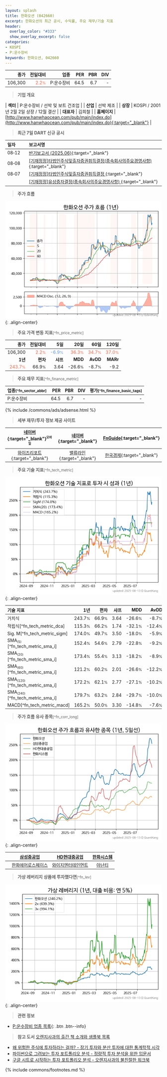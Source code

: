 ```yaml
---
layout: splash
title: 한화오션 (042660)
excerpt: 한화오션의 최근 공시, 수익률, 주요 재무/기술 지표
header:
  overlay_color: "#333"
  show_overlay_excerpt: false
categories:
- KOSPI
- P:운수장비
keywords: 한화오션, 042660
---
```


| **종가** | **전일대비** | **업종** | **PER** | **PBR** | **DIV** |
| -------: | -----------: | -------: | ------: | ------: | ------: |
| 106,300 | <span style="color: tomato">2.2<small>%</small></span> | P:운수장비 | 64.5 | 6.7 | - |

<!-- more -->


> **기업 개요**<a id="company"></a>

| <span style="white-space:nowrap;">**섹터**</span> | P:운수장비 / 선박 및 보트 건조업 |
| <span style="white-space:nowrap;">**산업**</span> | 선박 제조 |
| <span style="white-space:nowrap;">**상장**</span> | KOSPI / 2001년 2월 2일 상장 / 12월 결산 |
| <span style="white-space:nowrap;">**대표자**</span> | 김희철 |
| <span style="white-space:nowrap;">**홈페이지**</span> | [http://www.hanwhaocean.com/pub/main/index.do](http://www.hanwhaocean.com/pub/main/index.do){:target="_blank"} |


> **최근 7일 DART 신규 공시**<a id="dart"></a>

| **일자** |      | **보고서명** |
| :------- | :--- | :----------- |
| 08&#x2011;12 | | [반기보고서 (2025.06)](https://dart.fss.or.kr/dsaf001/main.do?rcpNo=20250812000676){:target="_blank"} |
| 08&#x2011;08 | | [[기재정정]타법인주식및출자증권취득결정(종속회사의주요경영사항)              ](https://dart.fss.or.kr/dsaf001/main.do?rcpNo=20250808800307){:target="_blank"} |
| 08&#x2011;07 | | [[기재정정]타법인주식및출자증권취득결정              ](https://dart.fss.or.kr/dsaf001/main.do?rcpNo=20250807800306){:target="_blank"} |
|  | | [[기재정정]유상증자결정(종속회사의주요경영사항)              ](https://dart.fss.or.kr/dsaf001/main.do?rcpNo=20250807800298){:target="_blank"} |


> **주가 흐름**<a id="price"></a>

![042660](/stock/images/042660.png){: .align-center}


> **주요 가격 변동 지표**<small>[^fn_price_metric]</small>

| **종가** | **전일대비** | **5일** | **20일** | **60일** | **120일** |
| -------: | -----------: | ------: | -------: | -------: | --------: |
| 106,300 | <span style="color: tomato">2.2<small>%</small></span> | <span style="color: cornflowerblue">-6.9<small>%</small></span> | <span style="color: tomato">36.3<small>%</small></span> | <span style="color: tomato">34.7<small>%</small></span> | <span style="color: tomato">37.0<small>%</small></span> |
| **1년** | **편차** | **샤프** | **MDD** | **AvDD** | **MARr** |
| <span style="color: tomato">243.7<small>%</small></span> | 66.9<small>%</small> | 3.64 | -26.6<small>%</small> | -8.7<small>%</small> | -9.2 |


> **주요 재무 지표**<small>[^fn_finance_metric]</small>

| **업종**<small>[^fn_sector_abbr]</small> | **PER** | **PBR** | **DIV** | **평가**<small>[^fn_finance_basic_tags]</small> |
| :--------------------------------------- | ------: | ------: | ------: | ----------------------------------------------: |
| P:운수장비 | 64.5 | 6.7 | - | - |



{% include /commons/ads/adsense.html %}

> **세부 재무/투자 정보 제공 사이트**

| [네이버](https://m.stock.naver.com/domestic/stock/042660/finance/summary){:target="_blank"}<sup><small>모바일</small></sup> | [네이버](https://finance.naver.com/item/coinfo.naver?code=042660){:target="_blank"} | [FnGuide](https://comp.fnguide.com/SVO2/ASP/SVD_Invest.asp?gicode=A042660&MenuYn=Y){:target="_blank"} |
| :---: | :---: | :---: |
| [와이즈리포트](https://comp.wisereport.co.kr/company/c1040001.aspx?cmp_cd=042660){:target="_blank"} | [밸류라인](https://www.valueline.co.kr/finance/summary/042660){:target="_blank"} | [한국경제](https://markets.hankyung.com/stock/042660/financial-summary){:target="_blank"} |


> **주요 기술 지표**<small>[^fn_tech_metric]</small>


![042660](/stock/images/042660_tech.png){: .align-center}

| **기술 지표** | **1년** | **편차** | **샤프** | **MDD** | **AvDD** |
| :------------ | ------: | -----------: | -------: | ------: | -------: |
| 거치식 | 243.7<small>%</small> | 66.9<small>%</small> | 3.64 | -26.6<small>%</small> | -8.7<small>%</small> |
| 적립식[^fn_tech_metric_dca] | 115.3<small>%</small> | 66.2<small>%</small> | 1.74 | -32.1<small>%</small> | -12.4<small>%</small> |
| Sig. M[^fn_tech_metric_sigm] | 174.0<small>%</small> | 49.7<small>%</small> | 3.50 | -18.0<small>%</small> | -5.9<small>%</small> |
| SMA<small><sub>(5)</sub></small>[^fn_tech_metric_sma_i] | 152.4<small>%</small> | 54.6<small>%</small> | 2.79 | -22.8<small>%</small> | -9.2<small>%</small> |
| SMA<small><sub>(20)</sub></small>[^fn_tech_metric_sma_i] | 173.4<small>%</small> | 55.4<small>%</small> | 3.13 | -18.2<small>%</small> | -8.9<small>%</small> |
| SMA<small><sub>(60)</sub></small>[^fn_tech_metric_sma_i] | 121.2<small>%</small> | 60.2<small>%</small> | 2.01 | -26.6<small>%</small> | -12.2<small>%</small> |
| SMA<small><sub>(120)</sub></small>[^fn_tech_metric_sma_i] | 172.2<small>%</small> | 62.1<small>%</small> | 2.77 | -27.1<small>%</small> | -10.2<small>%</small> |
| SMA<small><sub>(240)</sub></small>[^fn_tech_metric_sma_i] | 179.7<small>%</small> | 63.2<small>%</small> | 2.84 | -29.7<small>%</small> | -10.0<small>%</small> |
| MACD[^fn_tech_metric_macd] | 165.2<small>%</small> | 50.0<small>%</small> | 3.30 | -14.8<small>%</small> | -7.6<small>%</small> |


> **주가 흐름 유사 종목**<a id="corr"></a><small>[^fn_corr_long]</small>

![042660](/stock/images/042660_corr.png){: .align-center}

|       | [삼성중공업](/010140/) | [HD현대중공업](/329180/) | [한화시스템](/272210/) |
| :---: | :------------------------------------: | :------------------------------------: | :------------------------------------: |
|       | [한화에어로스페이스](/012450/) | [와이지엔터테인먼트](/122870/) | [아난티](/025980/) |


> **가상 레버리지 상품에 투자했다면**<a id="2x"></a><small>[^fn_lev]</small>

![042660](/stock/images/042660_2x.png){: .align-center}


> **관련 정보**

- [P:운수장비 업종 목록](/stats/sector/kospi_업종_운수장비_종목/){: .btn .btn--info}

> **참고 도서** [오렌지사과의 출간 책 소개와 샘플북 목록](https://kongdori.tistory.com/691)

- [왜 위험한 주식에 투자하라는 걸까? - 장기 투자와 분산 투자에 대한 통계학적 시각](https://kongdori.tistory.com/421)
- [파이썬으로 그려보는 투자 포트폴리오 분석  - 정량적 투자 분석을 위한 입문서](https://kongdori.tistory.com/643)
- [구글 시트로 시작하는 투자 포트폴리오 분석 - 오렌지사과의 불친절한 워크북](https://kongdori.tistory.com/449)


{% include commons/footnotes.md %}